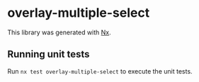 # overlay-multiple-select

This library was generated with [Nx](https://nx.dev).

## Running unit tests

Run `nx test overlay-multiple-select` to execute the unit tests.
